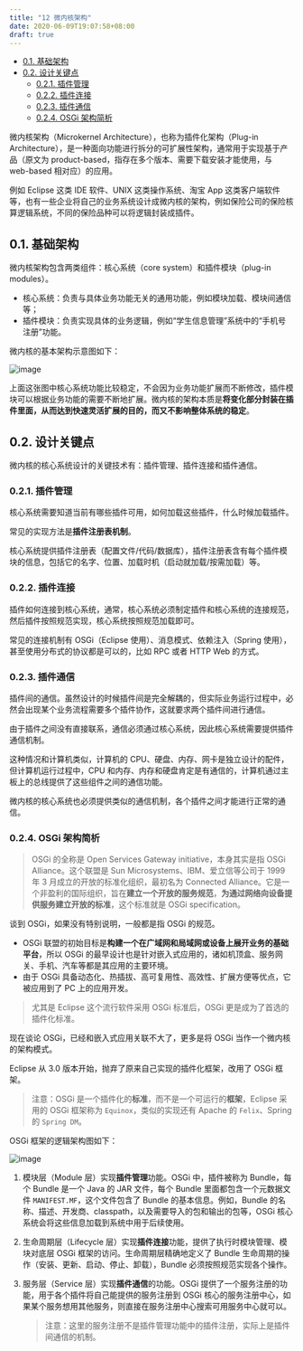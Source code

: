 ```yaml
---
title: "12 微内核架构"
date: 2020-06-09T19:07:58+08:00
draft: true
---
```


- [0.1. 基础架构](#01-基础架构)
- [0.2. 设计关键点](#02-设计关键点)
  - [0.2.1. 插件管理](#021-插件管理)
  - [0.2.2. 插件连接](#022-插件连接)
  - [0.2.3. 插件通信](#023-插件通信)
  - [0.2.4. OSGi 架构简析](#024-osgi-架构简析)

微内核架构（Microkernel Architecture），也称为插件化架构（Plug-in Architecture），是一种面向功能进行拆分的可扩展性架构，通常用于实现基于产品（原文为 product-based，指存在多个版本、需要下载安装才能使用，与 web-based 相对应）的应用。

例如 Eclipse 这类 IDE 软件、UNIX 这类操作系统、淘宝 App 这类客户端软件等，也有一些企业将自己的业务系统设计成微内核的架构，例如保险公司的保险核算逻辑系统，不同的保险品种可以将逻辑封装成插件。

## 0.1. 基础架构

微内核架构包含两类组件：核心系统（core system）和插件模块（plug-in modules）。

- 核心系统：负责与具体业务功能无关的通用功能，例如模块加载、模块间通信等；
- 插件模块：负责实现具体的业务逻辑，例如“学生信息管理”系统中的“手机号注册”功能。

微内核的基本架构示意图如下：

![image](/images/a4b419cd879f821e457a18be288ec574.png)

上面这张图中核心系统功能比较稳定，不会因为业务功能扩展而不断修改，插件模块可以根据业务功能的需要不断地扩展。微内核的架构本质是**将变化部分封装在插件里面，从而达到快速灵活扩展的目的，而又不影响整体系统的稳定**。

## 0.2. 设计关键点

微内核的核心系统设计的关键技术有：插件管理、插件连接和插件通信。

### 0.2.1. 插件管理

核心系统需要知道当前有哪些插件可用，如何加载这些插件，什么时候加载插件。

常见的实现方法是**插件注册表机制**。

核心系统提供插件注册表（配置文件/代码/数据库），插件注册表含有每个插件模块的信息，包括它的名字、位置、加载时机（启动就加载/按需加载）等。

### 0.2.2. 插件连接

插件如何连接到核心系统，通常，核心系统必须制定插件和核心系统的连接规范，然后插件按照规范实现，核心系统按照规范加载即可。

常见的连接机制有 OSGi（Eclipse 使用）、消息模式、依赖注入（Spring 使用），甚至使用分布式的协议都是可以的，比如 RPC 或者 HTTP Web 的方式。

### 0.2.3. 插件通信

插件间的通信。虽然设计的时候插件间是完全解耦的，但实际业务运行过程中，必然会出现某个业务流程需要多个插件协作，这就要求两个插件间进行通信。

由于插件之间没有直接联系，通信必须通过核心系统，因此核心系统需要提供插件通信机制。

这种情况和计算机类似，计算机的 CPU、硬盘、内存、网卡是独立设计的配件，但计算机运行过程中，CPU 和内存、内存和硬盘肯定是有通信的，计算机通过主板上的总线提供了这些组件之间的通信功能。

微内核的核心系统也必须提供类似的通信机制，各个插件之间才能进行正常的通信。

### 0.2.4. OSGi 架构简析

> OSGi 的全称是 Open Services Gateway initiative，本身其实是指 OSGi Alliance。这个联盟是 Sun Microsystems、IBM、爱立信等公司于 1999 年 3 月成立的开放的标准化组织，最初名为 Connected Alliance。它是一个非盈利的国际组织，旨在**建立一个开放的服务规范**，**为通过网络向设备提供服务建立开放的标准**，这个标准就是 OSGi specification。

谈到 OSGi，如果没有特别说明，一般都是指 OSGi 的规范。

- OSGi 联盟的初始目标是**构建一个在广域网和局域网或设备上展开业务的基础平台**，所以 OSGi 的最早设计也是针对嵌入式应用的，诸如机顶盒、服务网关、手机、汽车等都是其应用的主要环境。
- 由于 OSGi 具备动态化、热插拔、高可复用性、高效性、扩展方便等优点，它被应用到了 PC 上的应用开发。

> 尤其是 Eclipse 这个流行软件采用 OSGi 标准后，OSGi 更是成为了首选的插件化标准。

现在谈论 OSGi，已经和嵌入式应用关联不大了，更多是将 OSGi 当作一个微内核的架构模式。

Eclipse 从 3.0 版本开始，抛弃了原来自己实现的插件化框架，改用了 OSGi 框架。

> 注意：OSGi 是一个插件化的**标准**，而不是一个可运行的**框架**，Eclipse 采用的 OSGi 框架称为 `Equinox`，类似的实现还有 Apache 的 `Felix`、Spring 的 `Spring DM`。

OSGi 框架的逻辑架构图如下：

![image](/images/265e3265d64ee236a4d56eebd05a3882.png)

1. 模块层（Module 层）实现**插件管理**功能。OSGi 中，插件被称为 Bundle，每个 Bundle 是一个 Java 的 JAR 文件，每个 Bundle 里面都包含一个元数据文件 `MANIFEST.MF`，这个文件包含了 Bundle 的基本信息。例如，Bundle 的名称、描述、开发商、classpath，以及需要导入的包和输出的包等，OSGi 核心系统会将这些信息加载到系统中用于后续使用。
2. 生命周期层（Lifecycle 层）实现**插件连接**功能，提供了执行时模块管理、模块对底层 OSGi 框架的访问。生命周期层精确地定义了 Bundle 生命周期的操作（安装、更新、启动、停止、卸载），Bundle 必须按照规范实现各个操作。
3. 服务层（Service 层）实现**插件通信**的功能。OSGi 提供了一个服务注册的功能，用于各个插件将自己能提供的服务注册到 OSGi 核心的服务注册中心，如果某个服务想用其他服务，则直接在服务注册中心搜索可用服务中心就可以。

    > 注意：这里的服务注册不是插件管理功能中的插件注册，实际上是插件间通信的机制。

